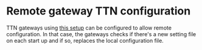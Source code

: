# Remote gateway TTN configuration

TTN gateways using [this setup](https://github.com/ttn-zh/ic880a-gateway/tree/spi) can be configured to allow remote configuration. In that case, the gateways checks if there's a new setting file on each start up and if so, replaces the local configuration file.
